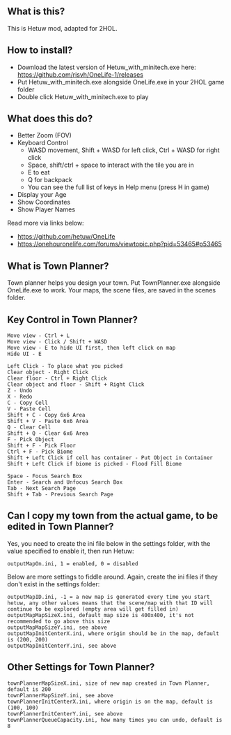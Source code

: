 ## What is this?

This is Hetuw mod, adapted for 2HOL.

## How to install?

- Download the latest version of Hetuw_with_minitech.exe here: https://github.com/risvh/OneLife-1/releases
- Put Hetuw_with_minitech.exe alongside OneLife.exe in your 2HOL game folder
- Double click Hetuw_with_minitech.exe to play

## What does this do?

- Better Zoom (FOV)
- Keyboard Control
  - WASD movement, Shift + WASD for left click, Ctrl + WASD for right click
  - Space, shift/ctrl + space to interact with the tile you are in
  - E to eat
  - Q for backpack
  - You can see the full list of keys in Help menu (press H in game)
- Display your Age
- Show Coordinates
- Show Player Names

Read more via links below:
  - https://github.com/hetuw/OneLife
  - https://onehouronelife.com/forums/viewtopic.php?pid=53465#p53465

## What is Town Planner?

Town planner helps you design your town. Put TownPlanner.exe alongside OneLife.exe to work. Your maps, the scene files, are saved in the scenes folder.

## Key Control in Town Planner?

```
Move view - Ctrl + L 
Move view - Click / Shift + WASD
Move view - E to hide UI first, then left click on map
Hide UI - E

Left Click - To place what you picked
Clear object - Right Click
Clear floor - Ctrl + Right Click
Clear object and floor - Shift + Right Click
Z - Undo
X - Redo
C - Copy Cell
V - Paste Cell
Shift + C - Copy 6x6 Area
Shift + V - Paste 6x6 Area
Q - Clear Cell
Shift + Q - Clear 6x6 Area
F - Pick Object
Shift + F - Pick Floor
Ctrl + F - Pick Biome
Shift + Left Click if cell has container - Put Object in Container
Shift + Left Click if biome is picked - Flood Fill Biome

Space - Focus Search Box
Enter - Search and Unfocus Search Box
Tab - Next Search Page
Shift + Tab - Previous Search Page
```

## Can I copy my town from the actual game, to be edited in Town Planner?

Yes, you need to create the ini file below in the settings folder, with the value specified to enable it, then run Hetuw:
```
outputMapOn.ini, 1 = enabled, 0 = disabled
```

Below are more settings to fiddle around. Again, create the ini files if they don't exist in the settings folder:
```
outputMapID.ini, -1 = a new map is generated every time you start hetuw, any other values means that the scene/map with that ID will continue to be explored (empty area will get filled in)
outputMapMapSizeX.ini, default map size is 400x400, it's not recommended to go above this size
outputMapMapSizeY.ini, see above
outputMapInitCenterX.ini, where origin should be in the map, default is (200, 200)
outputMapInitCenterY.ini, see above
```

## Other Settings for Town Planner?

```
townPlannerMapSizeX.ini, size of new map created in Town Planner, default is 200
townPlannerMapSizeY.ini, see above
townPlannerInitCenterX.ini, where origin is on the map, default is (100, 100)
townPlannerInitCenterY.ini, see above
townPlannerQueueCapacity.ini, how many times you can undo, default is 8
```
